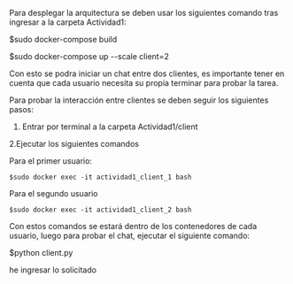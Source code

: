 Para desplegar la arquitectura se deben usar los siguientes comando tras ingresar a la carpeta Actividad1:

$sudo docker-compose build

$sudo docker-compose up --scale client=2

Con esto se podra iniciar un chat entre dos clientes, es importante tener en cuenta que cada usuario necesita su propia terminar para probar la tarea.

Para probar la interacción entre clientes se deben seguir los siguientes pasos:

1. Entrar por terminal a la carpeta Actividad1/client

2.Ejecutar los siguientes comandos

  Para el primer usuario:
  
    $sudo docker exec -it actividad1_client_1 bash
    
  Para el segundo usuario
  
    $sudo docker exec -it actividad1_client_2 bash
   
Con estos comandos se estará dentro de los contenedores de cada usuario, luego para probar el chat, ejecutar el siguiente comando:

$python client.py

he ingresar lo solicitado
